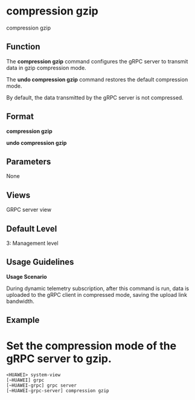 compression gzip
================

compression gzip

Function
--------



The **compression gzip** command configures the gRPC server to transmit data in gzip compression mode.

The **undo compression gzip** command restores the default compression mode.



By default, the data transmitted by the gRPC server is not compressed.


Format
------

**compression gzip**

**undo compression gzip**


Parameters
----------

None

Views
-----

GRPC server view


Default Level
-------------

3: Management level


Usage Guidelines
----------------

**Usage Scenario**

During dynamic telemetry subscription, after this command is run, data is uploaded to the gRPC client in compressed mode, saving the upload link bandwidth.


Example
-------

# Set the compression mode of the gRPC server to gzip.
```
<HUAWEI> system-view
[~HUAWEI] grpc
[~HUAWEI-grpc] grpc server
[~HUAWEI-grpc-server] compression gzip

```